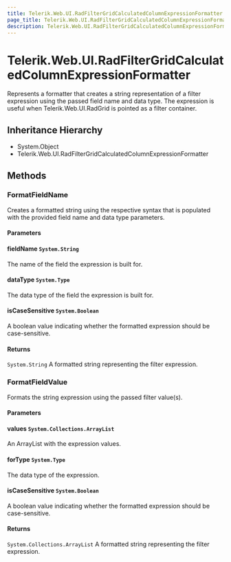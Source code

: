 ```yaml
---
title: Telerik.Web.UI.RadFilterGridCalculatedColumnExpressionFormatter
page_title: Telerik.Web.UI.RadFilterGridCalculatedColumnExpressionFormatter
description: Telerik.Web.UI.RadFilterGridCalculatedColumnExpressionFormatter
---
```


# Telerik.Web.UI.RadFilterGridCalculatedColumnExpressionFormatter

Represents a formatter that creates a string representation of a filter expression 
            using the passed field name and data type. The expression is useful when Telerik.Web.UI.RadGrid is pointed as a filter container.

## Inheritance Hierarchy

* System.Object
* Telerik.Web.UI.RadFilterGridCalculatedColumnExpressionFormatter

## Methods

###  FormatFieldName

Creates a formatted string using the respective syntax that is populated with the 
            provided field name and data type parameters.

#### Parameters

#### fieldName `System.String`

The name of the field the expression is built for.

#### dataType `System.Type`

The data type of the field the expression is built for.

#### isCaseSensitive `System.Boolean`

A boolean value indicating whether the formatted expression
            should be case-sensitive.

#### Returns

`System.String` A formatted string representing the filter expression.

###  FormatFieldValue

Formats the string expression using the passed filter value(s).

#### Parameters

#### values `System.Collections.ArrayList`

An ArrayList with the expression values.

#### forType `System.Type`

The data type of the expression.

#### isCaseSensitive `System.Boolean`

A boolean value indicating whether the formatted expression
            should be case-sensitive.

#### Returns

`System.Collections.ArrayList` A formatted string representing the filter expression.

